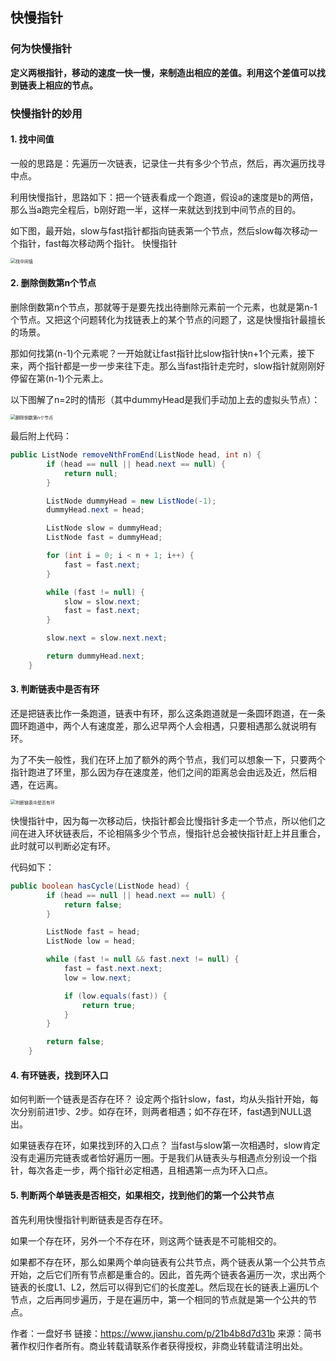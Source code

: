 ## 快慢指针


### 何为快慢指针

**定义两根指针，移动的速度一快一慢，来制造出相应的差值。利用这个差值可以找到链表上相应的节点。**

### 快慢指针的妙用

#### 1. 找中间值

一般的思路是：先遍历一次链表，记录住一共有多少个节点，然后，再次遍历找寻中点。

利用快慢指针，思路如下：把一个链表看成一个跑道，假设a的速度是b的两倍，那么当a跑完全程后，b刚好跑一半，这样一来就达到找到中间节点的目的。

如下图，最开始，slow与fast指针都指向链表第一个节点，然后slow每次移动一个指针，fast每次移动两个指针。
快慢指针

<img src="https://upload-images.jianshu.io/upload_images/2527373-a7368244aa534262.png?imageMogr2/auto-orient/strip|imageView2/2/w/1200" alt="找中间值" style="zoom: 50%;" />


#### 2. 删除倒数第n个节点

删除倒数第n个节点，那就等于是要先找出待删除元素前一个元素，也就是第n-1个节点。又把这个问题转化为找链表上的某个节点的问题了，这是快慢指针最擅长的场景。

那如何找第(n-1)个元素呢？一开始就让fast指针比slow指针快n+1个元素，接下来，两个指针都是一步一步来往下走。那么当fast指针走完时，slow指针就刚刚好停留在第(n-1)个元素上。

以下图解了n=2时的情形（其中dummyHead是我们手动加上去的虚拟头节点）：

<img src="https://upload-images.jianshu.io/upload_images/2527373-28f59adb68bf06a5.png?imageMogr2/auto-orient/strip|imageView2/2/w/1200" alt="删除倒数第n个节点" style="zoom: 50%;" />

最后附上代码：

``` java
public ListNode removeNthFromEnd(ListNode head, int n) {
        if (head == null || head.next == null) {
            return null;
        }

        ListNode dummyHead = new ListNode(-1);
        dummyHead.next = head;

        ListNode slow = dummyHead;
        ListNode fast = dummyHead;

        for (int i = 0; i < n + 1; i++) {
            fast = fast.next;
        }

        while (fast != null) {
            slow = slow.next;
            fast = fast.next;
        }

        slow.next = slow.next.next;

        return dummyHead.next;
    }
```


#### 3. 判断链表中是否有环

还是把链表比作一条跑道，链表中有环，那么这条跑道就是一条圆环跑道，在一条圆环跑道中，两个人有速度差，那么迟早两个人会相遇，只要相遇那么就说明有环。

为了不失一般性，我们在环上加了额外的两个节点，我们可以想象一下，只要两个指针跑进了环里，那么因为存在速度差，他们之间的距离总会由远及近，然后相遇，在远离。

<img src="https://upload-images.jianshu.io/upload_images/2527373-5be26cd5e91eca40.png?imageMogr2/auto-orient/strip|imageView2/2/w/1200" alt="判断链表中是否有环" style="zoom:50%;" />

快慢指针中，因为每一次移动后，快指针都会比慢指针多走一个节点，所以他们之间在进入环状链表后，不论相隔多少个节点，慢指针总会被快指针赶上并且重合，此时就可以判断必定有环。

代码如下：

``` java
public boolean hasCycle(ListNode head) {
        if (head == null || head.next == null) {
            return false;
        }

        ListNode fast = head;
        ListNode low = head;

        while (fast != null && fast.next != null) {
            fast = fast.next.next;
            low = low.next;

            if (low.equals(fast)) {
                return true;
            }
        }

        return false;
    }
```


#### 4. 有环链表，找到环入口

如何判断一个链表是否存在环？
设定两个指针slow，fast，均从头指针开始，每次分别前进1步、2步。如存在环，则两者相遇；如不存在环，fast遇到NULL退出。

如果链表存在环，如果找到环的入口点？
当fast与slow第一次相遇时，slow肯定没有走遍历完链表或者恰好遍历一圈。于是我们从链表头与相遇点分别设一个指针，每次各走一步，两个指针必定相遇，且相遇第一点为环入口点。


#### 5. 判断两个单链表是否相交，如果相交，找到他们的第一个公共节点

首先利用快慢指针判断链表是否存在环。

如果一个存在环，另外一个不存在环，则这两个链表是不可能相交的。

如果都不存在环，那么如果两个单向链表有公共节点，两个链表从第一个公共节点开始，之后它们所有节点都是重合的。因此，首先两个链表各遍历一次，求出两个链表的长度L1、L2，然后可以得到它们的长度差L。然后现在长的链表上遍历L个节点，之后再同步遍历，于是在遍历中，第一个相同的节点就是第一个公共的节点。


作者：一盘好书
链接：https://www.jianshu.com/p/21b4b8d7d31b
来源：简书
著作权归作者所有。商业转载请联系作者获得授权，非商业转载请注明出处。